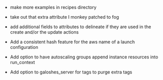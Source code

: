 - make more examples in recipes directory
- take out that extra attribute I monkey patched to fog

- add additional fields to attributes to delineate if they are used in the create and/or the update actions
- Add a consistent hash feature for the aws name of a launch configuration
- Add option to have autoscaling groups append instance resources into run_context
- Add option to galoshes_server for tags to purge extra tags
